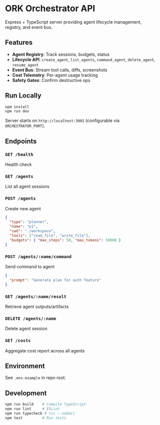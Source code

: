 # ORK Orchestrator API

Express + TypeScript server providing agent lifecycle management, registry, and event bus.

## Features

- **Agent Registry**: Track sessions, budgets, status
- **Lifecycle API**: `create_agent`, `list_agents`, `command_agent`, `delete_agent`, `resume_agent`
- **Event Bus**: Stream tool calls, diffs, screenshots
- **Cost Telemetry**: Per-agent usage tracking
- **Safety Gates**: Confirm destructive ops

## Run Locally

```bash
npm install
npm run dev
```

Server starts on `http://localhost:3001` (configurable via `ORCHESTRATOR_PORT`).

## Endpoints

### `GET /health`
Health check

### `GET /agents`
List all agent sessions

### `POST /agents`
Create new agent
```json
{
  "type": "planner",
  "name": "p1",
  "cwd": "./workspace",
  "tools": ["read_file", "write_file"],
  "budgets": { "max_steps": 50, "max_tokens": 50000 }
}
```

### `POST /agents/:name/command`
Send command to agent
```json
{
  "prompt": "Generate plan for auth feature"
}
```

### `GET /agents/:name/result`
Retrieve agent outputs/artifacts

### `DELETE /agents/:name`
Delete agent session

### `GET /costs`
Aggregate cost report across all agents

## Environment

See `.env.example` in repo root.

## Development

```bash
npm run build    # Compile TypeScript
npm run lint     # ESLint
npm run typecheck # tsc --noEmit
npm test         # Run tests
```
